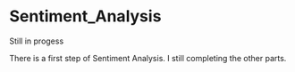 # Sentiment_Analysis
Still in progess

There is a first step of Sentiment Analysis. I still completing the other parts.

